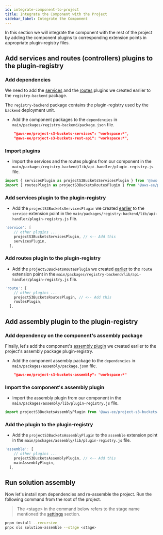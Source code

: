 ```yaml
---
id: integrate-component-to-project
title: Integrate the Component with the Project
sidebar_label: Integrate the Component
---
```


In this section we will integrate the component with the rest of the project by adding the component plugins to
corresponding extension points in appropriate plugin-registry files.

## Add services and routes (controllers) plugins to the plugin-registry

### Add dependencies

We need to add the [services](/development/building-your-first-component/create-services#write-services-plugin) and
the [routes](/development/building-your-first-component/create-rest-apis#write-routes-plugin) plugins we created
earlier to the `registry-backend` package.

The `registry-backend` package contains the plugin-registry used by the `backend` deployment unit.

- Add the component packages to the `dependencies` in `main/packages/registry-backend/package.json` file.

```json
    "@aws-ee/project-s3-buckets-services": "workspace:*",
    "@aws-ee/project-s3-buckets-rest-api": "workspace:*",
```

### Import plugins

- Import the services and the routes plugins from our component in the `main/packages/registry-backend/lib/api-handler/plugin-registry.js` file.

```javascript
import { servicesPlugin as projectS3BucketsServicesPlugin } from '@aws-ee/project-s3-buckets-services';
import { routesPlugin as projectS3BucketsRoutesPlugin } from '@aws-ee/project-s3-buckets-rest-api';
```

### Add services plugin to the plugin-registry

- Add the `projectS3BucketsServicesPlugin` we created [earlier](/development/building-your-first-component/create-services#write-services-plugin)
  to the `service` extension point in the `main/packages/registry-backend/lib/api-handler/plugin-registry.js` file.

```javascript
'service': [
    // other plugins ...
    projectS3BucketsServicesPlugin, // <-- Add this
    servicesPlugin,
  ],
```

### Add routes plugin to the plugin-registry

- Add the `projectS3BucketsRoutesPlugin` we created [earlier](/development/building-your-first-component/create-rest-apis#write-routes-plugin)
  to the `route` extension point in the `main/packages/registry-backend/lib/api-handler/plugin-registry.js` file.

```javascript
'route': [
    // other plugins ...
    projectS3BucketsRoutesPlugin, // <-- Add this
    routesPlugin,
  ],
```

## Add assembly plugin to the plugin-registry

### Add dependency on the component's assembly package

Finally, let's add the component's [assembly plugin](/development/building-your-first-component/create-assembly-package#write-assembly-plugin)
we created earlier to the project's assembly package plugin-registry.

- Add the component assembly package to the `dependencies` in `main/packages/assembly/package.json` file.

```json
    "@aws-ee/project-s3-buckets-assembly": "workspace:*"
```

### Import the component's assembly plugin

- Import the assembly plugin from our component in the `main/packages/assembly/lib/plugin-registry.js` file.

```javascript
import projectS3BucketsAssemblyPlugin from '@aws-ee/project-s3-buckets-assembly';
```

### Add the plugin to the plugin-registry

- Add the `projectS3BucketsAssemblyPlugin` to the `assemble` extension point in the `main/packages/assembly/lib/plugin-registry.js` file.

```javascript
'assemble': [
    // other plugins ...
    projectS3BucketsAssemblyPlugin, // <-- Add this
    mainAssemblyPlugin,
  ],
```

## Run solution assembly

Now let's install npm dependencies and re-assemble the project.
Run the following command from the root of the project.

> The &lt;stage&gt; in the command below refers to the stage name mentioned the
> [settings](/development/settings) section.

```bash
pnpm install --recursive
pnpx sls solution-assemble --stage <stage>
```
